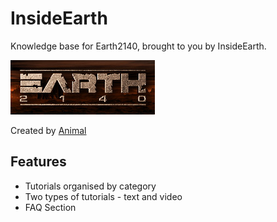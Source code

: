 # InsideEarth

Knowledge base for Earth2140, brought to you by InsideEarth.

![Earth2140 Logo](images/Earth2140_Header.jpg)

Created by [Animal](https://www.youtube.com/channel/UCiVBYjeLsPCwPLI1GiSKBfw)



## Features

* Tutorials organised by category
* Two types of tutorials - text and video
* FAQ Section